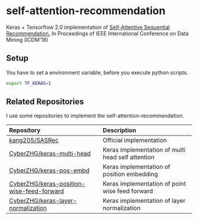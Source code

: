# self-attention-recommendation

Keras + Tensorflow 2.0 implementation of [Self-Attentive Sequential Recommendation.](https://cseweb.ucsd.edu/~jmcauley/pdfs/icdm18.pdf)
In Proceedings of IEEE International Conference on Data Mining (ICDM'18)

## Setup

You have to set a environment variable, before you execute python scripts.

```sh
export TF_KERAS=1
```

## Related Repositories

I use some repositories to implement the self-attention-recommendation.

|Repository|Description|
|:--|:--|
|[kang205/SASRec](https://github.com/kang205/SASRec)|Official implementation|
|[CyberZHG/keras-multi-head](https://github.com/CyberZHG/keras-multi-head)|Keras implementation of multi head self attention|
|[CyberZHG/keras-pos-embd](https://github.com/CyberZHG/keras-pos-embd)|Keras implementation of position embedding|
|[CyberZHG/keras-position-wise-feed-forward](https://github.com/CyberZHG/keras-position-wise-feed-forward)|Keras implementation of point wise feed forward|
|[CyberZHG/keras-layer-normalization](https://github.com/CyberZHG/keras-layer-normalization)|Keras implementation of layer normalization|
